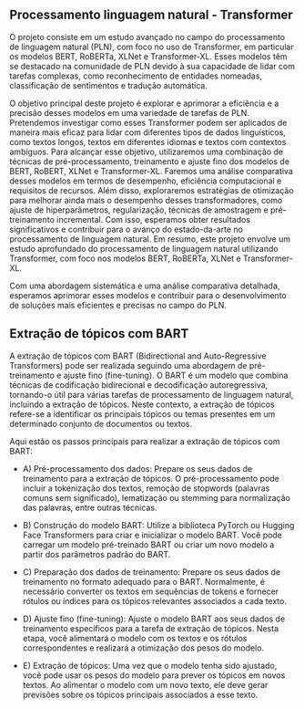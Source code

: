 ## Processamento linguagem natural - Transformer

O projeto consiste em um estudo avançado no campo do processamento de linguagem natural (PLN), com foco no uso de Transformer, em particular os modelos BERT, RoBERTa, XLNet e Transformer-XL. Esses modelos têm se destacado na comunidade de PLN devido à sua capacidade de lidar com tarefas complexas, como reconhecimento de entidades nomeadas, classificação de sentimentos e tradução automática.

O objetivo principal deste projeto é explorar e aprimorar a eficiência e a precisão desses modelos em uma variedade de tarefas de PLN. Pretendemos investigar como esses Transformer podem ser aplicados de maneira mais eficaz para lidar com diferentes tipos de dados linguísticos, como textos longos, textos em diferentes idiomas e textos com contextos ambíguos. Para alcançar esse objetivo, utilizaremos uma combinação de técnicas de pré-processamento, treinamento e ajuste fino dos modelos de BERT, RoBERT, XLNet e Transformer-XL. Faremos uma análise comparativa desses modelos em termos de desempenho, eficiência computacional e requisitos de recursos. Além disso, exploraremos estratégias de otimização para melhorar ainda mais o desempenho desses transformadores, como ajuste de hiperparâmetros, regularização, técnicas de amostragem e pré-treinamento incremental. Com isso, esperamos obter resultados significativos e contribuir para o avanço do estado-da-arte no processamento de linguagem natural. Em resumo, este projeto envolve um estudo aprofundado do processamento de linguagem natural utilizando Transformer, com foco nos modelos BERT, RoBERTa, XLNet e Transformer-XL. 

Com uma abordagem sistemática e uma análise comparativa detalhada, esperamos aprimorar esses modelos e contribuir para o desenvolvimento de soluções mais eficientes e precisas no campo do PLN.

## Extração de tópicos com BART

A extração de tópicos com BART (Bidirectional and Auto-Regressive Transformers) pode ser realizada seguindo uma abordagem de pré-treinamento e ajuste fino (fine-tuning). O BART é um modelo que combina técnicas de codificação bidirecional e decodificação autoregressiva, tornando-o útil para várias tarefas de processamento de linguagem natural, incluindo a extração de tópicos. Neste contexto, a extração de tópicos refere-se a identificar os principais tópicos ou temas presentes em um determinado conjunto de documentos ou textos.

Aqui estão os passos principais para realizar a extração de tópicos com BART:

- A) Pré-processamento dos dados: Prepare os seus dados de treinamento para a extração de tópicos. O pré-processamento pode incluir a tokenização dos textos, remoção de stopwords (palavras comuns sem significado), lematização ou stemming para normalização das palavras, entre outras técnicas.

- B) Construção do modelo BART: Utilize a biblioteca PyTorch ou Hugging Face Transformers para criar e inicializar o modelo BART. Você pode carregar um modelo pré-treinado BART ou criar um novo modelo a partir dos parâmetros padrão do BART.

- C) Preparação dos dados de treinamento: Prepare os seus dados de treinamento no formato adequado para o BART. Normalmente, é necessário converter os textos em sequências de tokens e fornecer rótulos ou índices para os tópicos relevantes associados a cada texto.

- D) Ajuste fino (fine-tuning): Ajuste o modelo BART aos seus dados de treinamento específicos para a tarefa de extração de tópicos. Nesta etapa, você alimentará o modelo com os textos e os rótulos correspondentes e realizará a otimização dos pesos do modelo.

- E) Extração de tópicos: Uma vez que o modelo tenha sido ajustado, você pode usar os pesos do modelo para prever os tópicos em novos textos. Ao alimentar o modelo com um novo texto, ele deve gerar previsões sobre os tópicos principais associados a esse texto.
